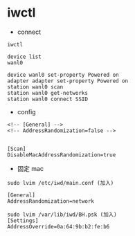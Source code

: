 # iwctl

- connect
```shell
iwctl

device list
wanl0

device wanl0 set-property Powered on
adapter adapter set-property Powered on
station wanl0 scan
station wanl0 get-networks
station wanl0 connect SSID
```

- config
```shell
<!-- [General] -->
<!-- AddressRandomization=false -->


[Scan]
DisableMacAddressRandomization=true
```

- 固定 mac
```shell
sudo lvim /etc/iwd/main.conf (加入)

[General]
AddressRandomization=network

sudo lvim /var/lib/iwd/BH.psk (加入)
[Settings]
AddressOverride=0a:64:9b:b2:fe:b6
```

